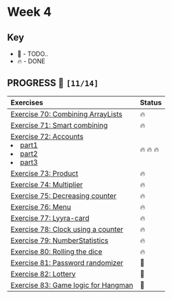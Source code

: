 # Week 4

## Key

*   🚧 - TODO..
*   🔥 - DONE

## PROGRESS 🚀 `[11/14]`

| Exercises  | Status    |
| :------------- | :------------- |
| [Exercise 70: Combining ArrayLists](./Exercise70/CombiningArrayLists.java) | 🔥 |
| [Exercise 71: Smart combining](./Exercise71/SmartCombining.java) | 🔥 |
| [Exercise 72: Accounts](./Exercise72/) <li>[part1](./Exercise72/ex72-1/Account.java)</li><li>[part2](./Exercise72/ex72-2/Account.java)</li><li>[part3](./Exercise72/ex72-3/Account.java)</li> | 🔥 🔥 🔥 |
| [Exercise 73: Product](./Exercise73/Product.java) | 🔥 |
| [Exercise 74: Multiplier](./Exercise74/Multiplier.java) | 🔥 |
| [Exercise 75: Decreasing counter](./Exercise75/DecreasingCounter.java) | 🔥 |
| [Exercise 76: Menu](./Exercise76/Menu.java) | 🔥 |
| [Exercise 77: Lyyra-card](./Exercise77/LyyraCard.java) | 🔥 |
| [Exercise 78: Clock using a counter](./Exercise78/BoundedCounter.java) | 🔥 |
| [Exercise 79: NumberStatistics](./Exercise79/NumberStatistics.java) | 🔥 |
| [Exercise 80: Rolling the dice](./Exercise80/Dice.java) | 🔥 |
| [Exercise 81: Password randomizer](./Exercise81/.java) | 🚧 |
| [Exercise 82: Lottery](./Exercise82/.java) | 🚧 |
| [Exercise 83: Game logic for Hangman](./Exercise83/.java) | 🚧 |
